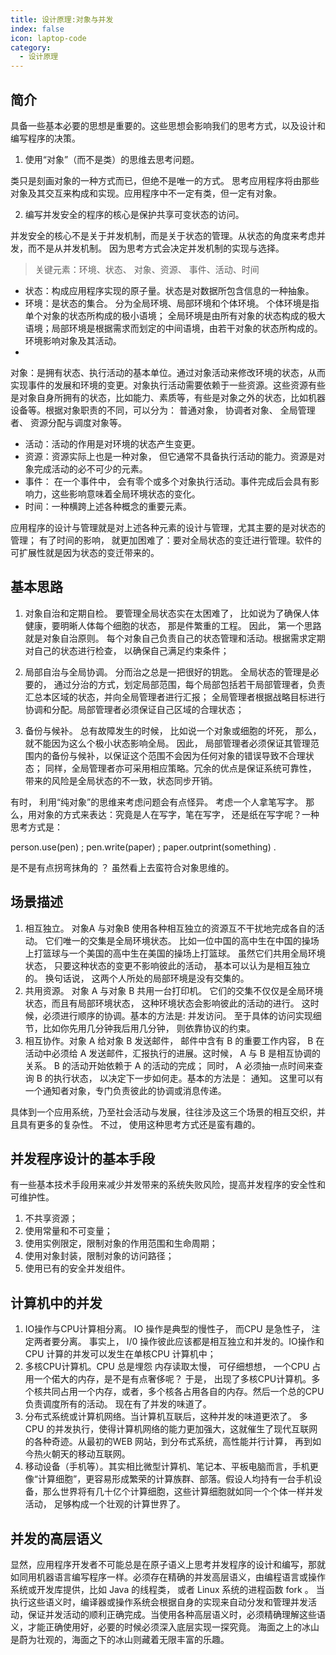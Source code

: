 ```yaml
---
title: 设计原理:对象与并发
index: false
icon: laptop-code
category:
  - 设计原理
---
```


## 简介

具备一些基本必要的思想是重要的。这些思想会影响我们的思考方式，以及设计和编写程序的决策。

1. 使用“对象”（而不是类）的思维去思考问题。

类只是刻画对象的一种方式而已，但绝不是唯一的方式。 思考应用程序将由那些对象及其交互来构成和实现。应用程序中不一定有类，但一定有对象。

2. 编写并发安全的程序的核心是保护共享可变状态的访问。

并发安全的核心不是关于并发机制，而是关于状态的管理。从状态的角度来考虑并发，而不是从并发机制。 因为思考方式会决定并发机制的实现与选择。


> 关键元素：环境、状态、 对象、资源、 事件、活动、时间

* 状态：构成应用程序实现的原子量。状态是对数据所包含信息的一种抽象。
* 环境：是状态的集合。 分为全局环境、局部环境和个体环境。 个体环境是指单个对象的状态所构成的极小语境；
  全局环境是由所有对象的状态构成的极大语境；局部环境是根据需求而划定的中间语境，由若干对象的状态所构成的。 环境影响对象及其活动。
*

对象：是拥有状态、执行活动的基本单位。通过对象活动来修改环境的状态，从而实现事件的发展和环境的变更。对象执行活动需要依赖于一些资源。这些资源有些是对象自身所拥有的状态，比如能力、素质等，有些是对象之外的状态，比如机器设备等。根据对象职责的不同，可以分为：
普通对象， 协调者对象、 全局管理者、 资源分配与调度对象等。

* 活动：活动的作用是对环境的状态产生变更。
* 资源：资源实际上也是一种对象， 但它通常不具备执行活动的能力。资源是对象完成活动的必不可少的元素。
* 事件： 在一个事件中， 会有零个或多个对象执行活动。事件完成后会具有影响力，这些影响意味着全局环境状态的变化。
* 时间：一种横跨上述各种概念的重要元素。

应用程序的设计与管理就是对上述各种元素的设计与管理，尤其主要的是对状态的管理； 有了时间的影响，
就更加困难了：要对全局状态的变迁进行管理。软件的可扩展性就是因为状态的变迁带来的。

## 基本思路

1. 对象自治和定期自检。 要管理全局状态实在太困难了， 比如说为了确保人体健康，要明晰人体每个细胞的状态， 那是件繁重的工程。
   因此， 第一个思路就是对象自治原则。 每个对象自己负责自己的状态管理和活动。根据需求定期对自己的状态进行检查， 以确保自己满足约束条件；

2. 局部自治与全局协调。 分而治之总是一把很好的钥匙。 全局状态的管理是必要的，
   通过分治的方式，划定局部范围，每个局部包括若干局部管理者，负责汇总本区域的状态，并向全局管理者进行汇报；
   全局管理者根据战略目标进行协调和分配。局部管理者必须保证自己区域的合理状态；

3. 备份与候补。 总有故障发生的时候， 比如说一个对象或细胞的坏死， 那么， 就不能因为这么个极小状态影响全局。 因此，
   局部管理者必须保证其管理范围内的备份与候补，以保证这个范围不会因为任何对象的错误导致不合理状态；
   同样，全局管理者亦可采用相应策略。冗余的优点是保证系统可靠性， 带来的风险是全局状态的不一致，状态同步开销。

有时， 利用“纯对象”的思维来考虑问题会有点怪异。 考虑一个人拿笔写字。 那么，用对象的方式来表达：究竟是人在写字，笔在写字，
还是纸在写字呢？一种思考方式是：

person.use(pen) ; pen.write(paper) ; paper.outprint(something) .

是不是有点拐弯抹角的 ？ 虽然看上去蛮符合对象思维的。

## 场景描述

1. 相互独立。 对象A 与对象B 使用各种相互独立的资源互不干扰地完成各自的活动。 它们唯一的交集是全局环境状态。
   比如一位中国的高中生在中国的操场上打篮球与一个美国的高中生在美国的操场上打篮球。 虽然它们共用全局环境状态，
   只要这种状态的变更不影响彼此的活动， 基本可以认为是相互独立的。 换句话说， 这两个人所处的局部环境是没有交集的。
2. 共用资源。 对象 A 与对象 B 共用一台打印机。 它们的交集不仅仅是全局环境状态，而且有局部环境状态， 这种环境状态会影响彼此的活动的进行。
   这时候，必须进行顺序的协调。基本的方法是: 并发访问。 至于具体的访问实现细节，比如你先用几分钟我后用几分钟， 则依靠协议的约束。
3. 相互协作。对象 A 给对象 B 发送邮件， 邮件中含有 B 的重要工作内容， B 在活动中必须给 A 发送邮件，汇报执行的进展。这时候， A
   与 B 是相互协调的关系。 B 的活动开始依赖于 A 的活动的完成； 同时， A 必须抽一点时间来查询 B 的执行状态，
   以决定下一步如何走。基本的方法是： 通知。 这里可以有一个通知者对象，专门负责彼此的协调或消息传递。

具体到一个应用系统，乃至社会活动与发展，往往涉及这三个场景的相互交织，并且具有更多的复杂性。 不过， 使用这种思考方式还是蛮有趣的。

## 并发程序设计的基本手段

有一些基本技术手段用来减少并发带来的系统失败风险，提高并发程序的安全性和可维护性。

1. 不共享资源；
2. 使用常量和不可变量；
3. 使用实例限定，限制对象的作用范围和生命周期；
4. 使用对象封装，限制对象的访问路径；
5. 使用已有的安全并发组件。

## 计算机中的并发

1. IO操作与CPU计算相分离。 IO 操作是典型的慢性子， 而CPU 是急性子， 注定两者要分离。 事实上， I/0 操作彼此应该都是相互独立和并发的。IO操作和CPU
   计算的并发可以发生在单核CPU 计算机中；
2. 多核CPU计算机。CPU 总是埋怨 内存读取太慢， 可仔细想想， 一个CPU 占用一个偌大的内存，是不是有点奢侈呢？ 于是，
   出现了多核CPU计算机。多个核共同占用一个内存，或者，多个核各占用各自的内存。然后一个总的CPU 负责调度所有的活动。
   现在有了并发的味道了。
3. 分布式系统或计算机网络。当计算机互联后，这种并发的味道更浓了。 多CPU 的并发执行，使得计算机网络的能力更加强大，这就催生了现代互联网的各种奇迹。从最初的WEB
   网站，到分布式系统，高性能并行计算， 再到如今热火朝天的移动互联网。
4. 移动设备（手机等）。其实相比微型计算机、笔记本、平板电脑而言，手机更像“计算细胞”，更容易形成繁荣的计算族群、部落。假设人均持有一台手机设备，那么世界将有几十亿个计算细胞，这些计算细胞就如同一个个体一样并发活动，
   足够构成一个壮观的计算世界了。

## 并发的高层语义

显然，应用程序开发者不可能总是在原子语义上思考并发程序的设计和编写，那就如同用机器语言编写程序一样。必须存在精确的并发高层语义，由编程语言或操作系统或开发库提供，比如
Java 的线程类， 或者 Linux 系统的进程函数 fork 。
当执行这些语义时，编译器或操作系统会根据自身的实现来自动分发和管理并发活动，保证并发活动的顺利正确完成。当使用各种高层语义时，必须精确理解这些语义，才能正确使用好，必要的时候必须深入底层实现一探究竟。
海面之上的冰山是蔚为壮观的，海面之下的冰山则藏着无限丰富的乐趣。